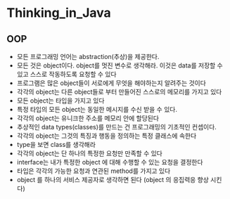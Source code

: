 # Thinking_in_Java
## OOP
* 모든 프로그래밍 언어는 abstraction(추상)을 제공한다. 
* 모든 것은 object이다. object를 멋진 변수로 생각해라. 이것은 data를 저장할 수 있고 스스로 작동하도록 요청할 수 있다 
* 프로그램은 많은 object들이 서로에게 무엇을 해야하는지 알려주는 것이다
* 각각의 object는 다른 object들로 부터 만들어진 스스로의 메모리를 가지고 있다
* 모든 object는 타입을 가지고 있다
* 특정 타입의 모든 object는 동일한 메시지를 수신 받을 수 있다.
* 각각의 object는 유니크한 주소를 메모리 안에 할당된다
* 추상적인 data types(classes)를 만드는 건 프로그래밍의 기초적인 컨셉이다.
* 각각의 object는 그것의 특징과 행동을 정의하는 특정 클래스에 속한다
* type을 보면 class를 생각해라
* 각각의 object는 단 하나의 특정한 요청만 만족할 수 있다
* interface는 내가 특정한 object 에 대해 수행할 수 있는 요청을 결정한다
* 타입은 각각의 가능한 요청과 연관된  method를 가지고 있다
* object 를 하나의 서비스 제공자로 생각하면 된다 (object 의 응집력응 향상 시킨다)
